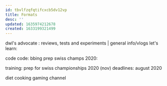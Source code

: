 ```yaml
---
id: tbvlfzqfqtifcxcb5dv12vp
title: Formats
desc: ''
updated: 1635974212678
created: 1633199321499
---
```



dwl's advocate : reviews, tests and experiments | general info/vlogs
let's learn:

code code:
bbing prep swiss champs 2020:

training: prep for swiss championships 2020 (nov)
deadlines: august 2020

diet
cooking
gaming channel
